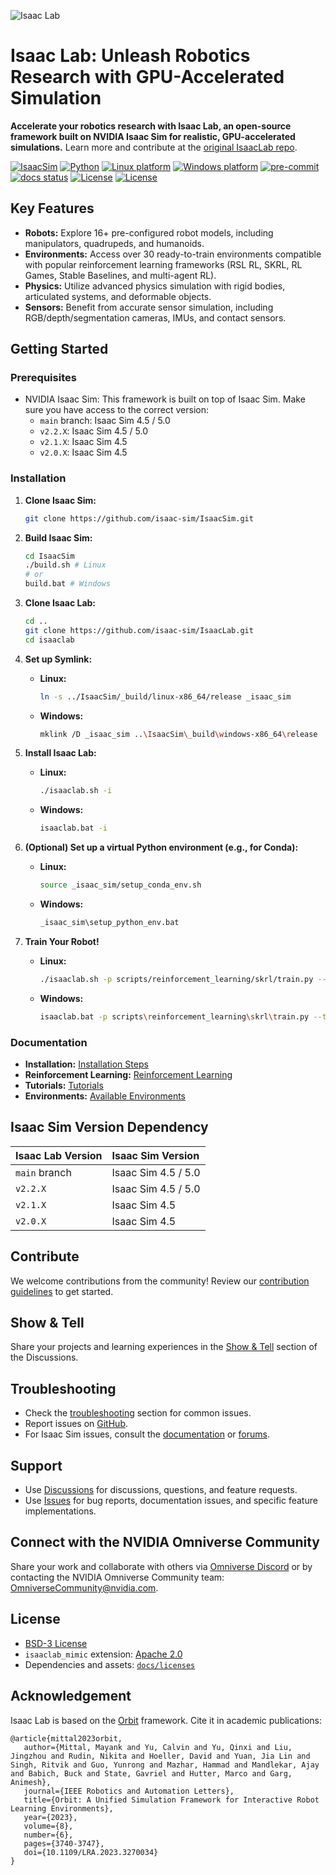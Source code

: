 ![Isaac Lab](docs/source/_static/isaaclab.jpg)

# Isaac Lab: Unleash Robotics Research with GPU-Accelerated Simulation

**Accelerate your robotics research with Isaac Lab, an open-source framework built on NVIDIA Isaac Sim for realistic, GPU-accelerated simulations.** Learn more and contribute at the [original IsaacLab repo](https://github.com/isaac-sim/IsaacLab).

[![IsaacSim](https://img.shields.io/badge/IsaacSim-5.0.0-silver.svg)](https://docs.isaacsim.omniverse.nvidia.com/latest/index.html)
[![Python](https://img.shields.io/badge/python-3.11-blue.svg)](https://docs.python.org/3/whatsnew/3.11.html)
[![Linux platform](https://img.shields.io/badge/platform-linux--64-orange.svg)](https://releases.ubuntu.com/22.04/)
[![Windows platform](https://img.shields.io/badge/platform-windows--64-orange.svg)](https://www.microsoft.com/en-us/)
[![pre-commit](https://img.shields.io/github/actions/workflow/status/isaac-sim/IsaacLab/pre-commit.yaml?logo=pre-commit&logoColor=white&label=pre-commit&color=brightgreen)](https://github.com/isaac-sim/IsaacLab/actions/workflows/pre-commit.yaml)
[![docs status](https://img.shields.io/github/actions/workflow/status/isaac-sim/IsaacLab/docs.yaml?label=docs&color=brightgreen)](https://github.com/isaac-sim/IsaacLab/actions/workflows/docs.yaml)
[![License](https://img.shields.io/badge/license-BSD--3-yellow.svg)](https://opensource.org/licenses/BSD-3-Clause)
[![License](https://img.shields.io/badge/license-Apache--2.0-yellow.svg)](https://opensource.org/license/apache-2-0)

## Key Features

*   **Robots:** Explore 16+ pre-configured robot models, including manipulators, quadrupeds, and humanoids.
*   **Environments:** Access over 30 ready-to-train environments compatible with popular reinforcement learning frameworks (RSL RL, SKRL, RL Games, Stable Baselines, and multi-agent RL).
*   **Physics:** Utilize advanced physics simulation with rigid bodies, articulated systems, and deformable objects.
*   **Sensors:** Benefit from accurate sensor simulation, including RGB/depth/segmentation cameras, IMUs, and contact sensors.

## Getting Started

### Prerequisites

*   NVIDIA Isaac Sim: This framework is built on top of Isaac Sim. Make sure you have access to the correct version:
    *   `main` branch: Isaac Sim 4.5 / 5.0
    *   `v2.2.X`: Isaac Sim 4.5 / 5.0
    *   `v2.1.X`: Isaac Sim 4.5
    *   `v2.0.X`: Isaac Sim 4.5

### Installation

1.  **Clone Isaac Sim:**

    ```bash
    git clone https://github.com/isaac-sim/IsaacSim.git
    ```

2.  **Build Isaac Sim:**

    ```bash
    cd IsaacSim
    ./build.sh # Linux
    # or
    build.bat # Windows
    ```

3.  **Clone Isaac Lab:**

    ```bash
    cd ..
    git clone https://github.com/isaac-sim/IsaacLab.git
    cd isaaclab
    ```

4.  **Set up Symlink:**

    *   **Linux:**

        ```bash
        ln -s ../IsaacSim/_build/linux-x86_64/release _isaac_sim
        ```

    *   **Windows:**

        ```bash
        mklink /D _isaac_sim ..\IsaacSim\_build\windows-x86_64\release
        ```

5.  **Install Isaac Lab:**

    *   **Linux:**

        ```bash
        ./isaaclab.sh -i
        ```

    *   **Windows:**

        ```bash
        isaaclab.bat -i
        ```

6.  **(Optional) Set up a virtual Python environment (e.g., for Conda):**

    *   **Linux:**

        ```bash
        source _isaac_sim/setup_conda_env.sh
        ```

    *   **Windows:**

        ```bash
        _isaac_sim\setup_python_env.bat
        ```

7.  **Train Your Robot!**

    *   **Linux:**

        ```bash
        ./isaaclab.sh -p scripts/reinforcement_learning/skrl/train.py --task Isaac-Ant-v0 --headless
        ```

    *   **Windows:**

        ```bash
        isaaclab.bat -p scripts\reinforcement_learning\skrl\train.py --task Isaac-Ant-v0 --headless
        ```

### Documentation

*   **Installation:** [Installation Steps](https://isaac-sim.github.io/IsaacLab/main/source/setup/installation/index.html#local-installation)
*   **Reinforcement Learning:** [Reinforcement Learning](https://isaac-sim.github.io/IsaacLab/main/source/overview/reinforcement-learning/rl_existing_scripts.html)
*   **Tutorials:** [Tutorials](https://isaac-sim.github.io/IsaacLab/main/source/tutorials/index.html)
*   **Environments:** [Available Environments](https://isaac-sim.github.io/IsaacLab/main/source/overview/environments.html)

## Isaac Sim Version Dependency

| Isaac Lab Version | Isaac Sim Version |
| :---------------- | :---------------- |
| `main` branch     | Isaac Sim 4.5 / 5.0 |
| `v2.2.X`          | Isaac Sim 4.5 / 5.0 |
| `v2.1.X`          | Isaac Sim 4.5       |
| `v2.0.X`          | Isaac Sim 4.5       |

## Contribute

We welcome contributions from the community! Review our [contribution guidelines](https://isaac-sim.github.io/IsaacLab/main/source/refs/contributing.html) to get started.

## Show & Tell

Share your projects and learning experiences in the [Show & Tell](https://github.com/isaac-sim/IsaacLab/discussions/categories/show-and-tell) section of the Discussions.

## Troubleshooting

*   Check the [troubleshooting](https://isaac-sim.github.io/IsaacLab/main/source/refs/troubleshooting.html) section for common issues.
*   Report issues on [GitHub](https://github.com/isaac-sim/IsaacLab/issues).
*   For Isaac Sim issues, consult the [documentation](https://docs.omniverse.nvidia.com/app_isaacsim/app_isaacsim/overview.html) or [forums](https://forums.developer.nvidia.com/c/agx-autonomous-machines/isaac/67).

## Support

*   Use [Discussions](https://github.com/isaac-sim/IsaacLab/discussions) for discussions, questions, and feature requests.
*   Use [Issues](https://github.com/isaac-sim/IsaacLab/issues) for bug reports, documentation issues, and specific feature implementations.

## Connect with the NVIDIA Omniverse Community

Share your work and collaborate with others via [Omniverse Discord](https://discord.com/invite/nvidiaomniverse) or by contacting the NVIDIA Omniverse Community team: OmniverseCommunity@nvidia.com.

## License

*   [BSD-3 License](LICENSE)
*   `isaaclab_mimic` extension: [Apache 2.0](LICENSE-mimic)
*   Dependencies and assets: [`docs/licenses`](docs/licenses)

## Acknowledgement

Isaac Lab is based on the [Orbit](https://isaac-orbit.github.io/) framework.  Cite it in academic publications:

```
@article{mittal2023orbit,
   author={Mittal, Mayank and Yu, Calvin and Yu, Qinxi and Liu, Jingzhou and Rudin, Nikita and Hoeller, David and Yuan, Jia Lin and Singh, Ritvik and Guo, Yunrong and Mazhar, Hammad and Mandlekar, Ajay and Babich, Buck and State, Gavriel and Hutter, Marco and Garg, Animesh},
   journal={IEEE Robotics and Automation Letters},
   title={Orbit: A Unified Simulation Framework for Interactive Robot Learning Environments},
   year={2023},
   volume={8},
   number={6},
   pages={3740-3747},
   doi={10.1109/LRA.2023.3270034}
}
```